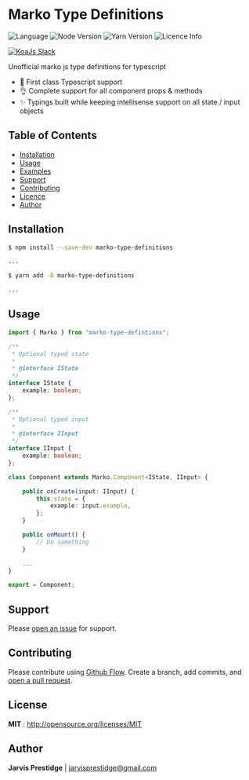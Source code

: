 # Marko Type Definitions

![Language](https://img.shields.io/badge/language-TypeScript-blue.svg)
![Node Version](https://img.shields.io/badge/node-v.10.15.0-blue.svg)
![Yarn Version](https://img.shields.io/badge/yarn-v1.12.3-yellow.svg)
![Licence Info](https://img.shields.io/badge/license-MIT-brightgreen.svg)

<a href="https://communityinviter.com/apps/koa-js/koajs" rel="KoaJs Slack Community">![KoaJs Slack](https://img.shields.io/badge/Marko.js-Discord%20Channel-Slack.svg?longCache=true&style=for-the-badge)</a>

Unofficial marko js type definitions for typescript

* 🎉 First class Typescript support
* 👌 Complete support for all component props & methods
* ✨ Typings built while keeping intellisense support on all state / input objects


## Table of Contents

- [Installation](#installation)
- [Usage](#usage)
- [Examples](#examples)
- [Support](#support)
- [Contributing](#contributing)
- [Licence](#licence)
- [Author](#author)

## Installation

```bash
$ npm install --save-dev marko-type-definitions

...
```
```bash
$ yarn add -D marko-type-definitions

...
```

## Usage

```typescript
import { Marko } from "marko-type-defintions";

/**
 * Optional typed state 
 *
 * @interface IState
 */
interface IState {
    example: boolean;
};

/**
 * Optional typed input 
 *
 * @interface IInput
 */
interface IInput {
    example: boolean;
};

class Component extends Marko.Component<IState, IInput> {

    public onCreate(input: IInput) {
        this.state = {
            example: input.example,
        };
    }

    public onMount() {
        // Do something
    }

    ...
}

export = Component;
```

## Support

Please [open an issue](https://github.com/jarvisprestidge/marko-type-definitions/issues/new) for support.

## Contributing

Please contribute using [Github Flow](https://guides.github.com/introduction/flow/). Create a branch, add commits, and [open a pull request](https://github.com/jarvisprestidge/marko-type-definitions/compare/).

## License

**MIT** : http://opensource.org/licenses/MIT

## Author

**Jarvis Prestidge** | <jarvisprestidge@gmail.com>
